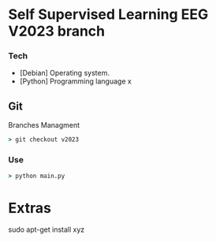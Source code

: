 # Self Supervised Learning EEG V2023 branch

### Tech

* [Debian] Operating system.
* [Python] Programming language x

## Git

Branches Managment

```bat
> git checkout v2023

```

### Use

```bat
> python main.py
```

# Extras

sudo apt-get install xyz